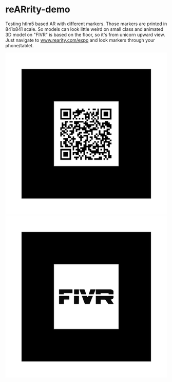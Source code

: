 # reARrity-demo
Testing htlm5 based AR with different markers.
Those markers are printed in 841x841 scale. So models can look little weird on small class and animated 3D model on "FIVR" is based on the floor, so it's from unicorn upward view.
Just navigate to www.rearity.com/expo and look markers through your phone/tablet.

![Screenshot](rearityMerkki.png)
![Screenshot](fivrMerkki.png)
